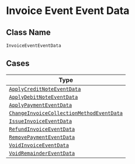 
# Invoice Event Event Data

## Class Name

`InvoiceEventEventData`

## Cases

| Type |
|  --- |
| [`ApplyCreditNoteEventData`](../../../doc/models/apply-credit-note-event-data.md) |
| [`ApplyDebitNoteEventData`](../../../doc/models/apply-debit-note-event-data.md) |
| [`ApplyPaymentEventData`](../../../doc/models/apply-payment-event-data.md) |
| [`ChangeInvoiceCollectionMethodEventData`](../../../doc/models/change-invoice-collection-method-event-data.md) |
| [`IssueInvoiceEventData`](../../../doc/models/issue-invoice-event-data.md) |
| [`RefundInvoiceEventData`](../../../doc/models/refund-invoice-event-data.md) |
| [`RemovePaymentEventData`](../../../doc/models/remove-payment-event-data.md) |
| [`VoidInvoiceEventData`](../../../doc/models/void-invoice-event-data.md) |
| [`VoidRemainderEventData`](../../../doc/models/void-remainder-event-data.md) |

